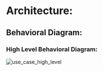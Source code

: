 # Architecture:

## Behavioral Diagram:
 
### High Level Behavioral Diagram:
![use_case_high_level](https://user-images.githubusercontent.com/39588204/120106138-8a465200-c179-11eb-8e19-1a9ade248d8b.PNG)
